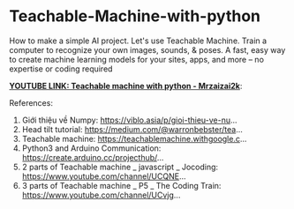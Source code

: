 # Teachable-Machine-with-python
How to make a simple AI project. Let's use Teachable Machine.  Train a computer to recognize your own images, sounds, &amp; poses. 
A fast, easy way to create machine learning models for your sites, apps, and more – no expertise or coding required 

[**YOUTUBE LINK: Teachable machine with python - Mrzaizai2k**](https://www.youtube.com/watch?v=w5mho18Lx0c): 

References:
1. Giới thiệu về Numpy: https://viblo.asia/p/gioi-thieu-ve-nu...
2. Head tilt tutorial: https://medium.com/@warronbebster/tea...
3. Teachable machine: https://teachablemachine.withgoogle.c...
4. Python3 and Arduino Communication: https://create.arduino.cc/projecthub/...
5. 2 parts of Teachable machine _ javascript _ Jocoding: https://www.youtube.com/channel/UCQNE...
6. 3 parts of Teachable machine _ P5 _ The Coding Train: https://www.youtube.com/channel/UCvjg...
